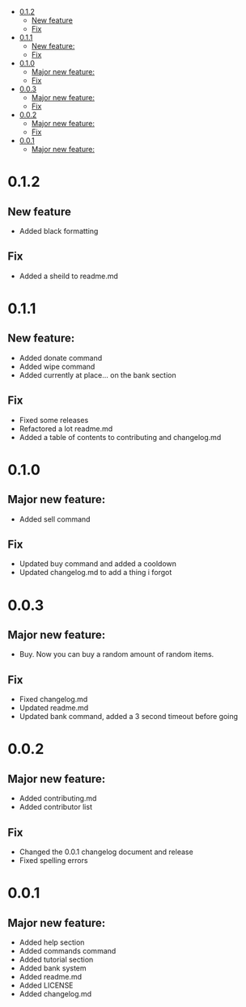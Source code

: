 - [0.1.2](#012)
  - [New feature](#new-feature)
  - [Fix](#fix)
- [0.1.1](#011)
  - [New feature:](#new-feature-1)
  - [Fix](#fix-1)
- [0.1.0](#010)
  - [Major new feature:](#major-new-feature)
  - [Fix](#fix-2)
- [0.0.3](#003)
  - [Major new feature:](#major-new-feature-1)
  - [Fix](#fix-3)
- [0.0.2](#002)
  - [Major new feature:](#major-new-feature-2)
  - [Fix](#fix-4)
- [0.0.1](#001)
  - [Major new feature:](#major-new-feature-3)

# 0.1.2

## New feature

- Added black formatting

## Fix

- Added a sheild to readme.md

# 0.1.1

## New feature:

- Added donate command
- Added wipe command
- Added currently at place... on the bank section
## Fix

- Fixed some releases
- Refactored a lot readme.md
- Added a table of contents to contributing and changelog.md

# 0.1.0

## Major new feature:

- Added sell command

## Fix

- Updated buy command and added a cooldown
- Updated changelog.md to add a thing i forgot


# 0.0.3

## Major new feature:

- Buy. Now you can buy a random amount of random items.

## Fix

- Fixed changelog.md
- Updated readme.md
- Updated bank command, added a 3 second timeout before going

# 0.0.2

## Major new feature:

- Added contributing.md
- Added contributor list 

## Fix
- Changed the 0.0.1 changelog document and release
- Fixed spelling errors

# 0.0.1

## Major new feature:

- Added help section
- Added commands command
- Added tutorial section
- Added bank system
- Added readme.md
- Added LICENSE
- Added changelog.md
